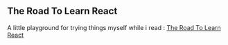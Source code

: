 ## The Road To Learn React
A little playground for trying things myself while i read : [The Road To Learn React](https://leanpub.com/the-road-to-learn-react)
